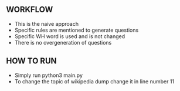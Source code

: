 WORKFLOW
--------
+ This is the naive approach
+ Specific rules are mentioned to generate questions
+ Specific WH word is used and is not changed
+ There is no overgeneration of questions

HOW TO RUN
----------
+ Simply run python3 main.py
+ To change the topic of wikipedia dump change it in line number 11
